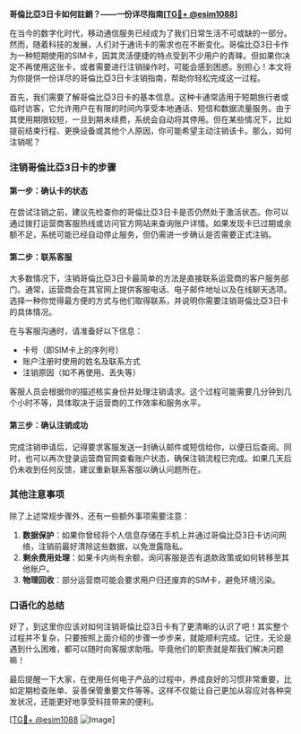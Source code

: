 **哥倫比亞3日卡如何註銷？——一份详尽指南[[TG💪+ @esim1088](https://t.me/s/esim1088)]**

在当今的数字化时代，移动通信服务已经成为了我们日常生活不可或缺的一部分。然而，随着科技的发展，人们对于通讯卡的需求也在不断变化。哥倫比亞3日卡作为一种短期使用的SIM卡，因其灵活便捷的特点受到不少用户的青睐。但如果你决定不再使用这张卡，或者需要进行注销操作时，可能会感到困惑。别担心！本文将为你提供一份详尽的哥倫比亞3日卡注销指南，帮助你轻松完成这一过程。

首先，我们需要了解哥倫比亞3日卡的基本信息。这种卡通常适用于短期旅行者或临时访客，它允许用户在有限的时间内享受本地通话、短信和数据流量服务。由于其使用期限较短，一旦到期未续费，系统会自动将其停用。但在某些情况下，比如提前结束行程、更换设备或其他个人原因，你可能希望主动注销该卡。那么，如何注销呢？

### 注销哥倫比亞3日卡的步骤

#### 第一步：确认卡的状态
在尝试注销之前，建议先检查你的哥倫比亞3日卡是否仍然处于激活状态。你可以通过拨打运营商客服热线或访问官方网站来查询账户详情。如果发现卡已过期或余额不足，系统可能已经自动停止服务，但仍需进一步确认是否需要正式注销。

#### 第二步：联系客服
大多数情况下，注销哥倫比亞3日卡最简单的方法是直接联系运营商的客户服务部门。通常，运营商会在其官网上提供客服电话、电子邮件地址以及在线聊天选项。选择一种你觉得最方便的方式与他们取得联系，并说明你需要注销哥倫比亞3日卡的具体情况。

在与客服沟通时，请准备好以下信息：
- 卡号（即SIM卡上的序列号）
- 账户注册时使用的姓名及联系方式
- 注销原因（如不再使用、丢失等）

客服人员会根据你的描述核实身份并处理注销请求。这个过程可能需要几分钟到几个小时不等，具体取决于运营商的工作效率和服务水平。

#### 第三步：确认注销成功
完成注销申请后，记得要求客服发送一封确认邮件或短信给你，以便日后查阅。同时，也可以再次登录运营商官网查看账户状态，确保注销流程已完成。如果几天后仍未收到任何反馈，建议重新联系客服以确认问题所在。

### 其他注意事项

除了上述常规步骤外，还有一些额外事项需要注意：
1. **数据保护**：如果你曾经将个人信息存储在手机上并通过哥倫比亞3日卡访问网络，注销前最好清除这些数据，以免泄露隐私。
2. **剩余费用处理**：如果卡内尚有余额，询问客服是否有退款政策或如何转移至其他账户。
3. **物理回收**：部分运营商可能会要求用户归还废弃的SIM卡，避免环境污染。

### 口语化的总结

好了，到这里你应该对如何注销哥倫比亞3日卡有了更清晰的认识了吧！其实整个过程并不复杂，只要按照上面介绍的步骤一步步来，就能顺利完成。记住，无论是遇到什么困难，都可以随时向客服求助哦。毕竟他们的职责就是帮我们解决问题嘛！

最后提醒一下大家，在使用任何电子产品的过程中，养成良好的习惯非常重要，比如定期检查账单、妥善保管重要文件等等。这样不仅能让自己更加从容应对各种突发状况，还能更好地享受科技带来的便利。

[[TG💪+ @esim1088](https://t.me/s/esim1088) ![Image](https://i.postimg.cc/4NQfJmqS/Snipaste-2025-05-13-00-14-12.png)]